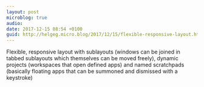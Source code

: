 ```yaml
---
layout: post
microblog: true
audio: 
date: 2017-12-15 08:54 +0100
guid: http://helgeg.micro.blog/2017/12/15/flexible-responsive-layout.html
---
```

Flexible, responsive layout with sublayouts (windows can be joined in tabbed sublayouts which themselves can be moved freely), dynamic projects (workspaces that open defined apps) and named scratchpads (basically floating apps that can be summoned and dismissed with a keystroke)
